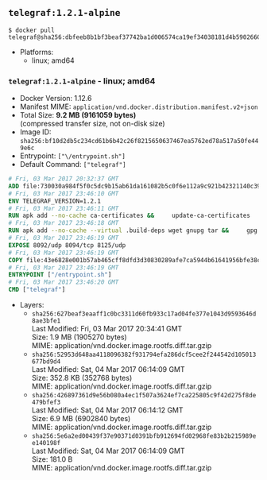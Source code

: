 ## `telegraf:1.2.1-alpine`

```console
$ docker pull telegraf@sha256:dbfeeb8b1bf3beaf37742ba1d006574ca19ef34038181d4b5902660a3dce76e6
```

-	Platforms:
	-	linux; amd64

### `telegraf:1.2.1-alpine` - linux; amd64

-	Docker Version: 1.12.6
-	Manifest MIME: `application/vnd.docker.distribution.manifest.v2+json`
-	Total Size: **9.2 MB (9161059 bytes)**  
	(compressed transfer size, not on-disk size)
-	Image ID: `sha256:bf10d2db5c234cd61b6b42c26f8215650637467ea5762ed78a517a50fe449e6c`
-	Entrypoint: `["\/entrypoint.sh"]`
-	Default Command: `["telegraf"]`

```dockerfile
# Fri, 03 Mar 2017 20:32:37 GMT
ADD file:730030a984f5f0c5dc9b15ab61da161082b5c0f6e112a9c921b42321140c3927 in / 
# Fri, 03 Mar 2017 23:46:10 GMT
ENV TELEGRAF_VERSION=1.2.1
# Fri, 03 Mar 2017 23:46:11 GMT
RUN apk add --no-cache ca-certificates &&     update-ca-certificates
# Fri, 03 Mar 2017 23:46:18 GMT
RUN apk add --no-cache --virtual .build-deps wget gnupg tar &&     gpg --keyserver hkp://ha.pool.sks-keyservers.net         --recv-keys 05CE15085FC09D18E99EFB22684A14CF2582E0C5 &&     wget -q https://dl.influxdata.com/telegraf/releases/telegraf-${TELEGRAF_VERSION}-static_linux_amd64.tar.gz.asc &&     wget -q https://dl.influxdata.com/telegraf/releases/telegraf-${TELEGRAF_VERSION}-static_linux_amd64.tar.gz &&     gpg --batch --verify telegraf-${TELEGRAF_VERSION}-static_linux_amd64.tar.gz.asc telegraf-${TELEGRAF_VERSION}-static_linux_amd64.tar.gz &&     mkdir -p /usr/src /etc/telegraf &&     tar -C /usr/src -xzf telegraf-${TELEGRAF_VERSION}-static_linux_amd64.tar.gz &&     mv /usr/src/telegraf*/telegraf.conf /etc/telegraf/ &&     chmod +x /usr/src/telegraf*/* &&     cp -a /usr/src/telegraf*/* /usr/bin/ &&     rm -rf *.tar.gz* /usr/src /root/.gnupg &&     apk del .build-deps
# Fri, 03 Mar 2017 23:46:19 GMT
EXPOSE 8092/udp 8094/tcp 8125/udp
# Fri, 03 Mar 2017 23:46:19 GMT
COPY file:43e6828e001b57ab465cff8dfd3d30830289afe7ca5944b61641956bfe38cd1c in /entrypoint.sh 
# Fri, 03 Mar 2017 23:46:19 GMT
ENTRYPOINT ["/entrypoint.sh"]
# Fri, 03 Mar 2017 23:46:20 GMT
CMD ["telegraf"]
```

-	Layers:
	-	`sha256:627beaf3eaaff1c0bc3311d60fb933c17ad04fe377e1043d9593646d8ae3bfe1`  
		Last Modified: Fri, 03 Mar 2017 20:34:41 GMT  
		Size: 1.9 MB (1905270 bytes)  
		MIME: application/vnd.docker.image.rootfs.diff.tar.gzip
	-	`sha256:52953d648aa4118096382f931794efa286dcf5cee2f244542d105013677bd9d4`  
		Last Modified: Sat, 04 Mar 2017 06:14:09 GMT  
		Size: 352.8 KB (352768 bytes)  
		MIME: application/vnd.docker.image.rootfs.diff.tar.gzip
	-	`sha256:426897361d9e56b080a4ec1f507a3624ef7ca225805c9f42d275f8de479bfef3`  
		Last Modified: Sat, 04 Mar 2017 06:14:12 GMT  
		Size: 6.9 MB (6902840 bytes)  
		MIME: application/vnd.docker.image.rootfs.diff.tar.gzip
	-	`sha256:5e6a2ed00439f37e90371d0391bfb912694fd02968fe83b2b215989ee140198f`  
		Last Modified: Sat, 04 Mar 2017 06:14:09 GMT  
		Size: 181.0 B  
		MIME: application/vnd.docker.image.rootfs.diff.tar.gzip
